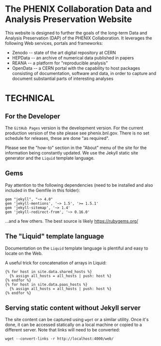 # The PHENIX Collaboration Data and Analysis Preservation Website

This website is designed to further the goals of the long-term Data
and Analysis Preservation (DAP) of the PHENIX Collaboration. It
leverages the following Web services, portals and frameworks:

* Zenodo -- state of the art digital repository at CERN
* HEPData -- an archive of numerical data published in papers
* REANA -- a platform for "reproducible analysis"
* OpenData -- a CERN portal with the capability to host packages consisting
of documentation, software and data, in order to capture and document
substantial parts of interesting analyses


# TECHNICAL

## For the Developer

The `GitHub Pages` version is the development version.
For the current production version of the site please
see phenix.bnl.gov. There is no set schedule for releases,
these are done "as required".

Please see the "how-to" section in the "About" menu of the site for the
information being constantly updated. We use the Jekyll static site generator
and the `Liquid` template language.

## Gems
Pay attention to the following dependencies (need to be installed and
also included in the Gemfile in this folder):

```
gem "jekyll", "~> 4.0"
gem 'jekyll-mentions', '~> 1.5', '>= 1.5.1'
gem 'jekyll-sitemap', '~> 1.4'
gem 'jekyll-redirect-from', '~> 0.16.0'
```
...and a few others. The best source is likely https://rubygems.org/

## The "Liquid" template language

Documentation on the `Liquid` template language is plentiful
and easy to locate on the Web.

A useful trick for concatenation of arrays in Liquid:

```{% assign all_hosts = "" | split: "" %}
{% for host in site.data.shared_hosts %}
  {% assign all_hosts = all_hosts | push: host %}
{% endfor %}
{% for host in site.data.paas_hosts %}
  {% assign all_hosts = all_hosts | push: host %}
{% endfor %}
```

## Serving static content without Jekyll server

The site content can be captured using `wget` or a similar utility. Once it's
done, it can be accessed statically on a local machine or copied to a different server.
Note that links will need to be converted:

```
wget --convert-links -r http://localhost:4000/web/
```
